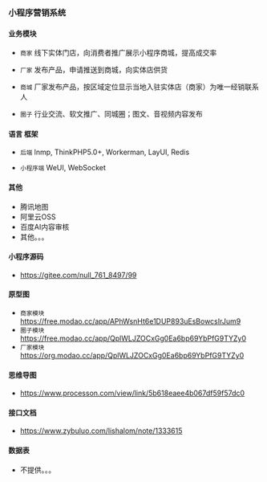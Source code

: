 ### 小程序营销系统

#### 业务模块
- `商家` 线下实体门店，向消费者推广展示小程序商城，提高成交率

- `厂家` 发布产品，申请推送到商城，向实体店供货


- `商城` 厂家发布产品，按区域定位显示当地入驻实体店（商家）为唯一经销联系人


- `圈子` 行业交流、软文推广、同城圈；图文、音视频内容发布


#### 语言 框架

- `后端` lnmp, ThinkPHP5.0+, Workerman, LayUI, Redis

- `小程序端` WeUI, WebSocket

#### 其他

- 腾讯地图
- 阿里云OSS
- 百度AI内容审核
- 其他。。。

#### 小程序源码 
- https://gitee.com/null_761_8497/99

#### 原型图
- `商家模块` https://free.modao.cc/app/APhWsnHt6e1DUP893uEsBowcsIrJum9
- `圈子模块` https://free.modao.cc/app/QplWLJZOCxGg0Ea6bp69YbPfG9TYZy0
- `厂家模块` https://org.modao.cc/app/QplWLJZOCxGg0Ea6bp69YbPfG9TYZy0

#### 思维导图 
- https://www.processon.com/view/link/5b618eaee4b067df59f57dc0

#### 接口文档 
- https://www.zybuluo.com/lishalom/note/1333615

#### 数据表 
- 不提供。。。




